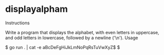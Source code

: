 # displayalpham
Instructions

Write a program that displays the alphabet, with even letters in uppercase, and odd letters in lowercase, followed by a newline ('\n').
Usage

$ go run . | cat -e
aBcDeFgHiJkLmNoPqRsTuVwXyZ$
$


